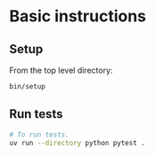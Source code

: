 # Basic instructions

## Setup

From the top level directory:

```bash
bin/setup
```

## Run tests

```bash
# To run tests.
uv run --directory python pytest .
```
